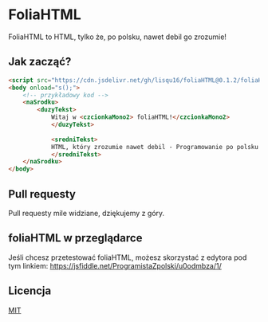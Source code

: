 # FoliaHTML
FoliaHTML to HTML, tylko że, po polsku, nawet debil go zrozumie!

## Jak zacząć?
```html
<script src="https://cdn.jsdelivr.net/gh/lisqu16/foliaHTML@0.1.2/foliaHTML.min.js"></script>
<body onload="s();">
	<!-- przykładowy kod -->
	<naSrodku>
		<duzyTekst>
        	Witaj w <czcionkaMono2> foliaHTML!</czcionkaMono2>
      		</duzyTekst>
      		
      		<sredniTekst>
        	HTML, który zrozumie nawet debil - Programowanie po polsku!
      		</sredniTekst> 
  	</naSrodku>
</body>
```

## Pull requesty
Pull requesty mile widziane, dziękujemy z góry.

## foliaHTML w przeglądarce
Jeśli chcesz przetestować foliaHTML, możesz skorzystać z edytora pod tym linkiem: https://jsfiddle.net/ProgramistaZpolski/u0odmbza/1/

## Licencja
[MIT](https://choosealicense.com/licenses/mit/)
